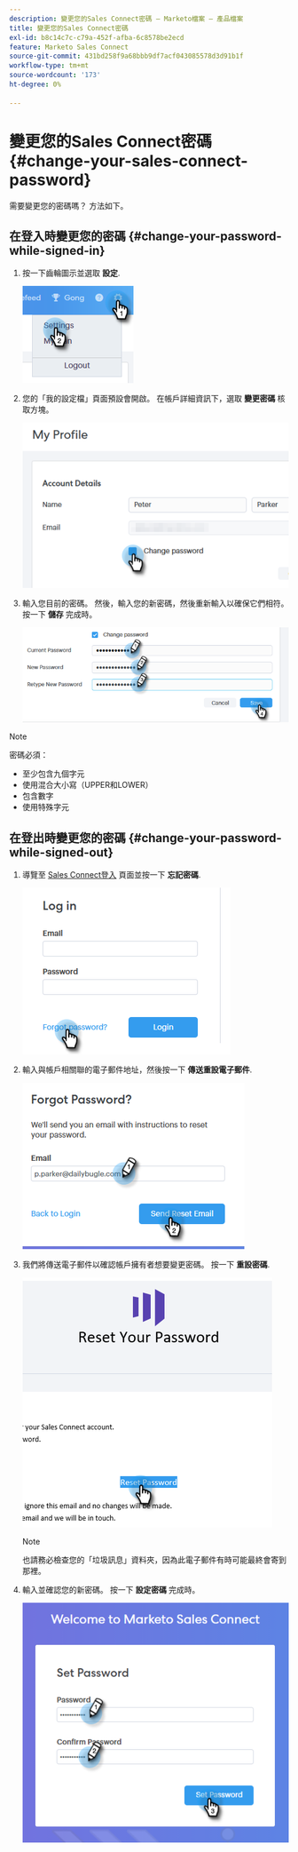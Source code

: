 ```yaml
---
description: 變更您的Sales Connect密碼 — Marketo檔案 — 產品檔案
title: 變更您的Sales Connect密碼
exl-id: b8c14c7c-c79a-452f-afba-6c8578be2ecd
feature: Marketo Sales Connect
source-git-commit: 431bd258f9a68bbb9df7acf043085578d3d91b1f
workflow-type: tm+mt
source-wordcount: '173'
ht-degree: 0%

---
```


# 變更您的Sales Connect密碼 {#change-your-sales-connect-password}

需要變更您的密碼嗎？ 方法如下。

## 在登入時變更您的密碼 {#change-your-password-while-signed-in}

1. 按一下齒輪圖示並選取 **設定**.

   ![](assets/change-your-sales-connect-password-1.png)

1. 您的「我的設定檔」頁面預設會開啟。 在帳戶詳細資訊下，選取 **變更密碼** 核取方塊。

   ![](assets/change-your-sales-connect-password-2.png)

1. 輸入您目前的密碼。 然後，輸入您的新密碼，然後重新輸入以確保它們相符。 按一下 **儲存** 完成時。

   ![](assets/change-your-sales-connect-password-3.png)

>[!NOTE]
>
>密碼必須：
>
>* 至少包含九個字元
>* 使用混合大小寫（UPPER和LOWER）
>* 包含數字
>* 使用特殊字元

## 在登出時變更您的密碼 {#change-your-password-while-signed-out}

1. 導覽至 [Sales Connect登入](https://toutapp.com/login) 頁面並按一下 **忘記密碼**.

   ![](assets/change-your-sales-connect-password-4.png)

1. 輸入與帳戶相關聯的電子郵件地址，然後按一下 **傳送重設電子郵件**.

   ![](assets/change-your-sales-connect-password-5.png)

1. 我們將傳送電子郵件以確認帳戶擁有者想要變更密碼。 按一下 **重設密碼**.

   ![](assets/change-your-sales-connect-password-6.png)

   >[!NOTE]
   >
   >也請務必檢查您的「垃圾訊息」資料夾，因為此電子郵件有時可能最終會寄到那裡。

1. 輸入並確認您的新密碼。 按一下 **設定密碼** 完成時。

   ![](assets/change-your-sales-connect-password-7.png)
